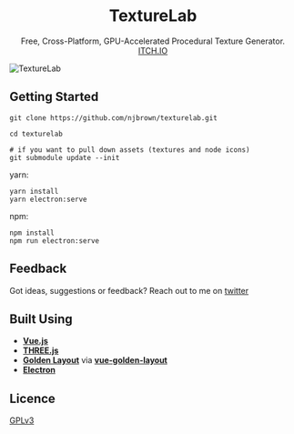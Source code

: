 <h1 align="center">
  TextureLab
</h1>

<p align="center">
  Free, Cross-Platform, GPU-Accelerated Procedural Texture Generator.<br/>
  <a href="https://njbrown.itch.io/texturelab">ITCH.IO</a>
</p>

![TextureLab](https://i.imgur.com/ITMDBSf.png)

## Getting Started

```
git clone https://github.com/njbrown/texturelab.git

cd texturelab

# if you want to pull down assets (textures and node icons)
git submodule update --init

```

yarn:

```
yarn install
yarn electron:serve
```

npm:

```
npm install
npm run electron:serve
```

## Feedback

Got ideas, suggestions or feedback? Reach out to me on [twitter](https://twitter.com/njbrown92)

## Built Using

- **[Vue.js](https://vuejs.org)**
- **[THREE.js](https://threejs.org/)**
- **[Golden Layout](https://golden-layout.com/)** via **[vue-golden-layout](https://github.com/emedware/vue-golden-layout)**
- **[Electron](https://electronjs.org)**

## Licence

[GPLv3](https://github.com/njbrown/texturelab/blob/master/LICENSE)
